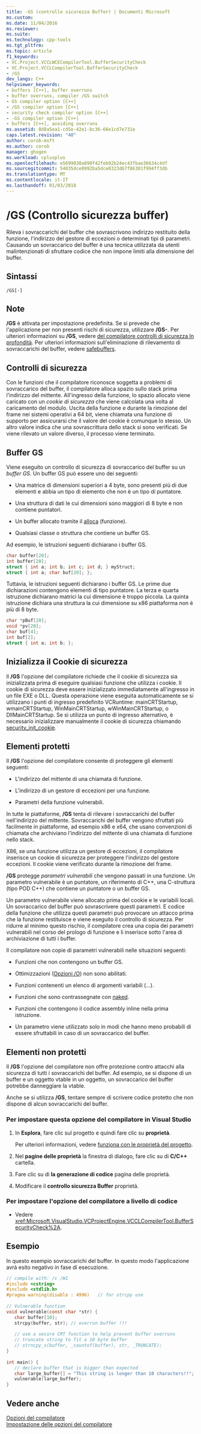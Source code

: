 ```yaml
---
title: -GS (controllo sicurezza Buffer) | Documenti Microsoft
ms.custom: 
ms.date: 11/04/2016
ms.reviewer: 
ms.suite: 
ms.technology: cpp-tools
ms.tgt_pltfrm: 
ms.topic: article
f1_keywords:
- VC.Project.VCCLWCECompilerTool.BufferSecurityCheck
- VC.Project.VCCLCompilerTool.BufferSecurityCheck
- /GS
dev_langs: C++
helpviewer_keywords:
- buffers [C++], buffer overruns
- buffer overruns, compiler /GS switch
- GS compiler option [C++]
- /GS compiler option [C++]
- security check compiler option [C++]
- -GS compiler option [C++]
- buffers [C++], avoiding overruns
ms.assetid: 8d8a5ea1-cd5e-42e1-bc36-66e1cd7e731e
caps.latest.revision: "40"
author: corob-msft
ms.author: corob
manager: ghogen
ms.workload: cplusplus
ms.openlocfilehash: e5699830a090f42feb92b24ec43fbae36634c4df
ms.sourcegitcommit: 54035dce0992ba5dce0323d67f86301f994ff3db
ms.translationtype: MT
ms.contentlocale: it-IT
ms.lasthandoff: 01/03/2018
---
```

# <a name="gs-buffer-security-check"></a>/GS (Controllo sicurezza buffer)  
  
Rileva i sovraccarichi del buffer che sovrascrivono indirizzo restituito della funzione, l'indirizzo del gestore di eccezioni o determinati tipi di parametri. Causando un sovraccarico del buffer è una tecnica utilizzata da utenti malintenzionati di sfruttare codice che non impone limiti alla dimensione del buffer.  
  
## <a name="syntax"></a>Sintassi  
  
```  
/GS[-]  
```  
  
## <a name="remarks"></a>Note  
  
**/GS** è attivata per impostazione predefinita. Se si prevede che l'applicazione per non presenti rischi di sicurezza, utilizzare **/GS-**. Per ulteriori informazioni su **/GS**, vedere [del compilatore controlli di sicurezza In profondità](http://go.microsoft.com/fwlink/p/?linkid=7260). Per ulteriori informazioni sull'eliminazione di rilevamento di sovraccarichi del buffer, vedere [safebuffers](../../cpp/safebuffers.md).  
  
## <a name="security-checks"></a>Controlli di sicurezza  
  
Con le funzioni che il compilatore riconosce soggetta a problemi di sovraccarico del buffer, il compilatore alloca spazio sullo stack prima l'indirizzo del mittente. All'ingresso della funzione, lo spazio allocato viene caricato con un *cookie di sicurezza* che viene calcolata una volta al caricamento del modulo. Uscita della funzione e durante la rimozione del frame nei sistemi operativi a 64 bit, viene chiamata una funzione di supporto per assicurarsi che il valore del cookie è comunque lo stesso. Un altro valore indica che una sovrascrittura dello stack si sono verificati. Se viene rilevato un valore diverso, il processo viene terminato.  
  
## <a name="gs-buffers"></a>Buffer GS  
  
Viene eseguito un controllo di sicurezza di sovraccarico del buffer su un *buffer GS*. Un buffer GS può essere uno dei seguenti:  
  
-   Una matrice di dimensioni superiori a 4 byte, sono presenti più di due elementi e abbia un tipo di elemento che non è un tipo di puntatore.  
  
-   Una struttura di dati le cui dimensioni sono maggiori di 8 byte e non contiene puntatori.  
  
-   Un buffer allocato tramite il [alloca](../../c-runtime-library/reference/alloca.md) (funzione).  
  
-   Qualsiasi classe o struttura che contiene un buffer GS.  
  
Ad esempio, le istruzioni seguenti dichiarano i buffer GS.  
  
```cpp  
char buffer[20];  
int buffer[20];  
struct { int a; int b; int c; int d; } myStruct;  
struct { int a; char buf[20]; };  
```  
  
Tuttavia, le istruzioni seguenti dichiarano i buffer GS. Le prime due dichiarazioni contengono elementi di tipo puntatore. La terza e quarta istruzione dichiarano matrici la cui dimensione è troppo piccola. La quinta istruzione dichiara una struttura la cui dimensione su x86 piattaforma non è più di 8 byte.  
  
```cpp  
char *pBuf[20];  
void *pv[20];  
char buf[4];  
int buf[2];  
struct { int a; int b; };  
```  
  
## <a name="initialize-the-security-cookie"></a>Inizializza il Cookie di sicurezza  
  
Il **/GS** l'opzione del compilatore richiede che il cookie di sicurezza sia inizializzata prima di eseguire qualsiasi funzione che utilizza i cookie. Il cookie di sicurezza deve essere inizializzato immediatamente all'ingresso in un file EXE o DLL. Questa operazione viene eseguita automaticamente se si utilizzano i punti di ingresso predefinito VCRuntime: mainCRTStartup, wmainCRTStartup, WinMainCRTStartup, wWinMainCRTStartup, o DllMainCRTStartup. Se si utilizza un punto di ingresso alternativo, è necessario inizializzare manualmente il cookie di sicurezza chiamando [security_init_cookie](../../c-runtime-library/reference/security-init-cookie.md).  
  
## <a name="what-is-protected"></a>Elementi protetti  
  
Il **/GS** l'opzione del compilatore consente di proteggere gli elementi seguenti:  
  
-   L'indirizzo del mittente di una chiamata di funzione.  
  
-   L'indirizzo di un gestore di eccezioni per una funzione.  
  
-   Parametri della funzione vulnerabili.  
  
In tutte le piattaforme, **/GS** tenta di rilevare i sovraccarichi del buffer nell'indirizzo del mittente. Sovraccarichi del buffer vengono sfruttati più facilmente in piattaforme, ad esempio x86 e x64, che usano convenzioni di chiamata che archiviano l'indirizzo del mittente di una chiamata di funzione nello stack.  
  
X86, se una funzione utilizza un gestore di eccezioni, il compilatore inserisce un cookie di sicurezza per proteggere l'indirizzo del gestore eccezioni. Il cookie viene verificato durante la rimozione del frame.  
  
**/GS** protegge *parametri vulnerabili* che vengono passati in una funzione. Un parametro vulnerabile è un puntatore, un riferimento di C++, una C-struttura (tipo POD C++) che contiene un puntatore o un buffer GS.  
  
Un parametro vulnerabile viene allocato prima del cookie e le variabili locali. Un sovraccarico del buffer può sovrascrivere questi parametri. E codice della funzione che utilizza questi parametri può provocare un attacco prima che la funzione restituisce e viene eseguito il controllo di sicurezza. Per ridurre al minimo questo rischio, il compilatore crea una copia dei parametri vulnerabili nel corso del prologo di funzione e li inserisce sotto l'area di archiviazione di tutti i buffer.  
  
Il compilatore non copie di parametri vulnerabili nelle situazioni seguenti:  
  
-   Funzioni che non contengono un buffer GS.  
  
-   Ottimizzazioni ([Opzioni /O](../../build/reference/o-options-optimize-code.md)) non sono abilitati.  
  
-   Funzioni contenenti un elenco di argomenti variabili (...).  
  
-   Funzioni che sono contrassegnate con [naked](../../cpp/naked-cpp.md).  
  
-   Funzioni che contengono il codice assembly inline nella prima istruzione.  
  
-   Un parametro viene utilizzato solo in modi che hanno meno probabili di essere sfruttabili in caso di un sovraccarico del buffer.  
  
## <a name="what-is-not-protected"></a>Elementi non protetti  
  
Il **/GS** l'opzione del compilatore non offre protezione contro attacchi alla sicurezza di tutti i sovraccarichi del buffer. Ad esempio, se si dispone di un buffer e un oggetto vtable in un oggetto, un sovraccarico del buffer potrebbe danneggiare la vtable.  
  
Anche se si utilizza **/GS**, tentare sempre di scrivere codice protetto che non dispone di alcun sovraccarichi del buffer.  
  
### <a name="to-set-this-compiler-option-in-visual-studio"></a>Per impostare questa opzione del compilatore in Visual Studio  
  
1.  In **Esplora**, fare clic sul progetto e quindi fare clic su **proprietà**.  
  
     Per ulteriori informazioni, vedere [funziona con le proprietà del progetto](../../ide/working-with-project-properties.md).  
  
2.  Nel **pagine delle proprietà** la finestra di dialogo, fare clic su di **C/C++** cartella.  
  
3.  Fare clic su di **la generazione di codice** pagina delle proprietà.  
  
4.  Modificare il **controllo sicurezza Buffer** proprietà.  
  
### <a name="to-set-this-compiler-option-programmatically"></a>Per impostare l'opzione del compilatore a livello di codice  
  
-   Vedere <xref:Microsoft.VisualStudio.VCProjectEngine.VCCLCompilerTool.BufferSecurityCheck%2A>.  
  
## <a name="example"></a>Esempio  
  
In questo esempio sovraccarichi del buffer. In questo modo l'applicazione avrà esito negativo in fase di esecuzione.  
  
```C  
// compile with: /c /W1  
#include <cstring>  
#include <stdlib.h>  
#pragma warning(disable : 4996)   // for strcpy use  
  
// Vulnerable function  
void vulnerable(const char *str) {  
   char buffer[10];  
   strcpy(buffer, str); // overrun buffer !!!  
  
   // use a secure CRT function to help prevent buffer overruns  
   // truncate string to fit a 10 byte buffer  
   // strncpy_s(buffer, _countof(buffer), str, _TRUNCATE);  
}  
  
int main() {  
   // declare buffer that is bigger than expected  
   char large_buffer[] = "This string is longer than 10 characters!!";  
   vulnerable(large_buffer);  
}  
```  
  
## <a name="see-also"></a>Vedere anche  
  
[Opzioni del compilatore](../../build/reference/compiler-options.md)   
[Impostazione delle opzioni del compilatore](../../build/reference/setting-compiler-options.md)
